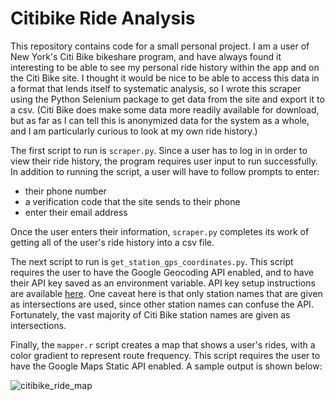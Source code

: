 # Citibike Ride Analysis

This repository contains code for a small personal project. I am a user of New York's Citi Bike bikeshare program, and have always found it interesting to be able to see my personal ride history within the app and on the Citi Bike site. I thought it would be nice to be able to access this data in a format that lends itself to systematic analysis, so I wrote this scraper using the Python Selenium package to get data from the site and export it to a csv. (Citi Bike does make some data more readily available for download, but as far as I can tell this is anonymized data for the system as a whole, and I am particularly curious to look at my own ride history.)

The first script to run is `scraper.py`. Since a user has to log in in order to view their ride history, the program requires user input to run successfully. In addition to running the script, a user will have to follow prompts to enter:

- their phone number
- a verification code that the site sends to their phone
- enter their email address

Once the user enters their information, `scraper.py` completes its work of getting all of the user's ride history into a csv file.

The next script to run is `get_station_gps_coordinates.py`. This script requires the user to have the Google Geocoding API enabled, and to have their API key saved as an environment variable. API key setup instructions are available [here](https://developers.google.com/maps/documentation/geocoding/start). One caveat here is that only station names that are given as intersections are used, since other station names can confuse the API. Fortunately, the vast majority of Citi Bike station names are given as intersections.

Finally, the `mapper.r` script creates a map that shows a user's rides, with a color gradient to represent route frequency. This script requires the user to have the Google Maps Static API enabled. A sample output is shown below:

![citibike_ride_map](https://user-images.githubusercontent.com/35080150/110874202-573ea180-82a1-11eb-8d58-9fdccc6feba3.png)
